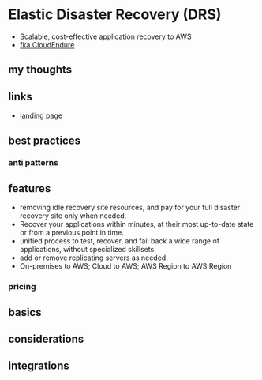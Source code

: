 # Elastic Disaster Recovery (DRS)

- Scalable, cost-effective application recovery to AWS
- [fka CloudEndure](https://www.cloudendure.com/)

## my thoughts

## links

- [landing page](https://aws.amazon.com/disaster-recovery/?did=ap_card&trk=ap_card)

## best practices

### anti patterns

## features

- removing idle recovery site resources, and pay for your full disaster recovery site only when needed.
- Recover your applications within minutes, at their most up-to-date state or from a previous point in time.
- unified process to test, recover, and fail back a wide range of applications, without specialized skillsets.
- add or remove replicating servers as needed.
- On-premises to AWS; Cloud to AWS; AWS Region to AWS Region

### pricing

## basics

## considerations

## integrations
